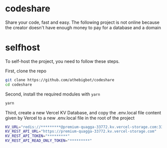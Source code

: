# codeshare

Share your code, fast and easy. The following project is not online because the creator doesn't have enough money to pay for a database and a domain

# selfhost

To self-host the project, you need to follow these steps.

First, clone the repo
```bash
git clone https://github.com/athebigbot/codeshare
cd codeshare
```

Second, install the required modules with `yarn`
```bash
yarn
```

Third, create a new Vercel KV Database, and copy the .env.local file content given by Vercel to a new .env.local file in the root of the project
```bash
KV_URL="redis://*********@premium-quagga-33772.kv.vercel-storage.com:33772"
KV_REST_API_URL="https://premium-quagga-33772.kv.vercel-storage.com"
KV_REST_API_TOKEN="*********"
KV_REST_API_READ_ONLY_TOKEN="*********"
```
